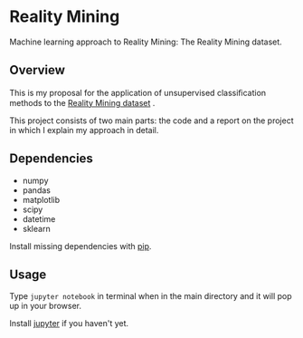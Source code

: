 # Reality Mining
Machine learning approach to Reality Mining: The Reality Mining dataset.

## Overview
This is my proposal for the application of unsupervised classiﬁcation methods to the [Reality Mining dataset](http://realitycommons.media.mit.edu/realitymining.html) . 

This project consists of two main parts: the code and a report on the project in which I explain my approach in detail.

## Dependencies
* numpy
* pandas
* matplotlib
* scipy
* datetime
* sklearn

Install missing dependencies with [pip](https://pip.pypa.io/en/stable/). 

## Usage

Type `jupyter notebook` in terminal when in the main directory and it will pop up in your browser.

Install [jupyter](http://jupyter.readthedocs.io/en/latest/install.html) if you haven't yet.